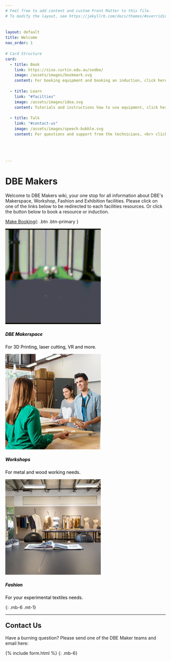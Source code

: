 ```yaml
---
# Feel free to add content and custom Front Matter to this file.
# To modify the layout, see https://jekyllrb.com/docs/themes/#overriding-theme-defaults


layout: default
title: Welcome
nav_order: 1
 
# Card Structure
card:
  - title: Book
    link: https://siso.curtin.edu.au/sodbe/
    image: /assets/images/bookmark.svg
    content: For booking equipment and booking an induction, click here.

  - title: Learn
    link: "#facilties"
    image: /assets/images/idea.svg
    content: Tutorials and instructions how to use equipment, click here

  - title: Talk
    link: "#contact-us"
    image: /assets/images/speech-bubble.svg
    content: For questions and support from the technicians, <br> click here




--- 
```


# DBE Makers

Welcome to DBE Makers wiki, your one stop for all information about DBE's Makerspace, Workshop, Fashion and Exhibition facilities. Please click on one of the links below to be redirected to each facilities resources. Or click the button below to book a resource or induction.

[Make Booking](https://siso.curtin.edu.au/sodbe//){: .btn .btn-primary }



<div class="row row-cols-1 row-cols-md-3 g-4">
    <a href="/makerspace/" style="text-decoration: none; color: #000;">
      <div class="col">
        <div class="card">
          <img src="assets\images\3D Printing.gif" class="card-img-top" alt="...">
          <div class="card-body">
            <h5 class="card-title">DBE Makerspace</h5>
            <p class="card-text">For 3D Printing, laser cutting, VR and more.</p>
          </div>
        </div>
      </div>
    </a>
     <a href="/workshop/" style="text-decoration: none; color: #000;">
      <div class="col">
        <div class="card">
          <img src="assets\images\woodworking.jpg" class="card-img-top" alt="...">
          <div class="card-body">
            <h5 class="card-title">Workshops</h5>
            <p class="card-text">For metal and wood working needs.</p>
          </div>
        </div>
      </div>
    </a>
     <a href="/fashion/" style="text-decoration: none; color: #000;">
      <div class="col">
        <div class="card">
          <img src="assets\images\fashion.jpg" class="card-img-top" alt="...">
          <div class="card-body">
            <h5 class="card-title">Fashion</h5>
            <p class="card-text">For your experimental textiles needs.</p>
          </div>
        </div>
      </div>
    </a>
  </div>
{: .mb-6 .mt-1}

---

<h2 style="margin-top: 1em;"> Contact Us </h2>


Have a burning question? Please send one of the DBE Maker teams and email here: 


{% include form.html %}
{: .mb-6}


